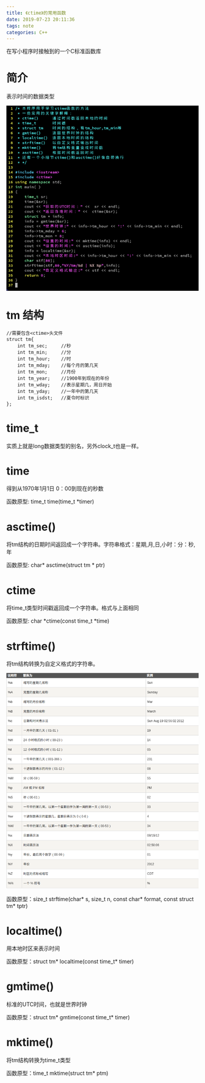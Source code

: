 ```yaml
---
title: 《ctime》的常用函数
date: 2019-07-23 20:11:36
tags: note 
categories: C++
---
```

在写小程序时接触到的一个C标准函数库
<!--more-->

# 简介

表示时间的数据类型

![常用函数简介](ctime-的常用函数/Ctime.png)

# tm 结构  

```
//需要包含<ctime>头文件
struct tm{
    int tm_sec;     //秒
    int tm_min;     //分
    int tm_hour;    //时
    int tm_mday;    //每个月的第几天
    int tm_mon;     //月份
    int tm_year;    //1900年到现在的年份
    int tm_wday;    //表示星期几，周日开始
    int tm_yday;    //一年中的第几天
    int tm_isdst;   //夏令时标识
};

```

# time_t  

实质上就是long数据类型的别名，另外clock_t也是一样。

# time  

得到从1970年1月1日 0：00到现在的秒数

函数原型: time_t time(time_t *timer)

# asctime() 

将tm结构的日期时间返回成一个字符串。字符串格式：星期,月,日,小时：分：秒,年

函数原型: char* asctime(struct tm * ptr)  

# ctime  

将time_t类型时间戳返回成一个字符串。格式与上面相同

函数原型: char *ctime(const time_t *time)

# strftime()  

将tm结构转换为自定义格式的字符串。

![时间格式转换符](ctime-的常用函数/time格式符.png)

函数原型：size_t strftime(char* s, size_t n, const char* format, const struct tm* tptr)

# localtime()  

用本地时区来表示时间  

函数原型：struct tm* localtime(const time_t* timer)

# gmtime()  

标准的UTC时间，也就是世界时钟  

函数原型：struct tm* gmtime(const time_t* timer)  

# mktime()  

将tm结构转换为time_t类型  

函数原型：time_t mktime(struct tm* ptm)  



